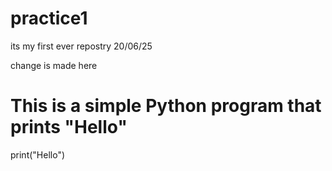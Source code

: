 # practice1
its my first ever repostry 20/06/25

change is made here
 
 # This is a simple Python program that prints "Hello"
 
print("Hello")